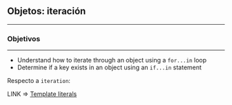 ## Objetos: iteración
---

### Objetivos
---
* Understand how to iterate through an object using a `for...in` loop
* Determine if a key exists in an object using an `if...in` statement

Respecto a `iteration`:

LINK => [Template literals](https://developer.mozilla.org/es/docs/Web/JavaScript/Reference/Template_literals) 
